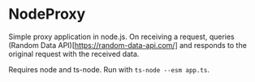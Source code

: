 # NodeProxy

Simple proxy application in node.js. On receiving a request, queries (Random Data API)[https://random-data-api.com/] 
and responds to the original request with the received data.

Requires node and ts-node. Run with `ts-node --esm app.ts`.
